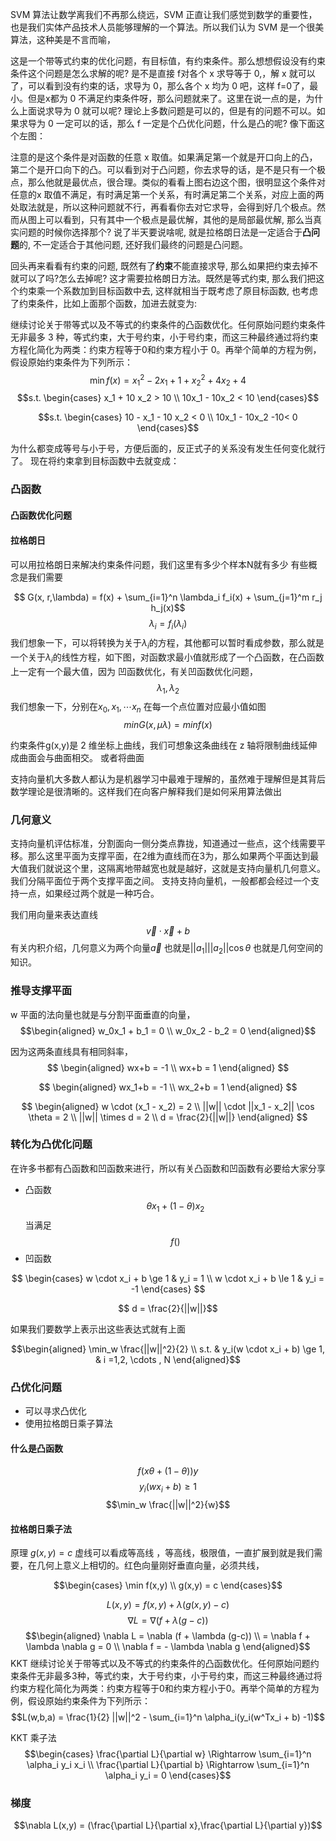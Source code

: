 SVM 算法让数学离我们不再那么绕远，SVM 正直让我们感觉到数学的重要性，也是我们实体产品技术人员能够理解的一个算法。所以我们认为 SVM 是一个很美算法，这种美是不言而喻，

这是一个带等式约束的优化问题，有目标值，有约束条件。那么想想假设没有约束条件这个问题是怎么求解的呢? 是不是直接 f对各个 x 求导等于 0,，解 x 就可以了，可以看到没有约束的话，求导为 0，那么各个 x 均为 0 吧，这样 f=0了，最小。但是x都为 0 不满足约束条件呀，那么问题就来了。这里在说一点的是，为什么上面说求导为 0 就可以呢? 理论上多数问题是可以的，但是有的问题不可以。如果求导为 0 一定可以的话，那么 f 一定是个凸优化问题，什么是凸的呢? 像下面这个左图： 

注意的是这个条件是对函数的任意 x 取值。如果满足第一个就是开口向上的凸，第二个是开口向下的凸。可以看到对于凸问题，你去求导的话，是不是只有一个极点，那么他就是最优点，很合理。类似的看看上图右边这个图，很明显这个条件对任意的x 取值不满足，有时满足第一个关系，有时满足第二个关系，对应上面的两处取法就是，所以这种问题就不行，再看看你去对它求导，会得到好几个极点。然而从图上可以看到，只有其中一个极点是最优解，其他的是局部最优解, 那么当真实问题的时候你选择那个? 说了半天要说啥呢, 就是拉格朗日法是一定适合于**凸问题**的, 不一定适合于其他问题, 还好我们最终的问题是凸问题。

回头再来看看有约束的问题, 既然有了**约束**不能直接求导, 那么如果把约束去掉不就可以了吗?怎么去掉呢? 这才需要拉格朗日方法。既然是等式约束, 那么我们把这个约束乘一个系数加到目标函数中去, 这样就相当于既考虑了原目标函数, 也考虑了约束条件，比如上面那个函数，加进去就变为:  

继续讨论关于带等式以及不等式的约束条件的凸函数优化。任何原始问题约束条件无非最多 3 种，等式约束，大于号约束，小于号约束，而这三种最终通过将约束方程化简化为两类：约束方程等于0和约束方程小于 0。再举个简单的方程为例，假设原始约束条件为下列所示： 
$$\min f(x) = x_1^2 -  2x_1 + 1 + x_2^2 + 4x_2 + 4$$
$$s.t. \begin{cases}
    x_1 + 10 x_2 > 10 \\
    10x_1 - 10x_2 < 10
\end{cases}$$

$$s.t. \begin{cases}
    10 - x_1 - 10 x_2 < 0 \\
    10x_1 - 10x_2  -10< 0
\end{cases}$$

为什么都变成等号与小于号，方便后面的，反正式子的关系没有发生任何变化就行了。
现在将约束拿到目标函数中去就变成：
$$$$
### 凸函数
#### 凸函数优化问题
#### 拉格朗日
#### 
可以用拉格朗日来解决约束条件问题，我们这里有多少个样本N就有多少
有些概念是我们需要

$$ G(x, r,\lambda) = f(x) + \sum_{i=1}^n \lambda_i f_i(x) + \sum_{j=1}^m r_j h_j(x)$$
$$ \lambda_i =  f_i(\lambda_i)$$
我们想象一下，可以将转换为关于$\lambda_i$的方程，其他都可以暂时看成参数，那么就是一个关于$\lambda_i$的线性方程，如下图，对函数求最小值就形成了一个凸函数，在凸函数上一定有一个最大值，因为
凹函数优化，有关凹函数优化问题，
$$ \lambda_1, \lambda_2$$
我们想象一下，分别在$x_0,x_1, \cdots x_n$ 在每一个点位置对应最小值如图
$$ min G(x, \mu \lambda) = min f(x)$$


约束条件g(x,y)是 2 维坐标上曲线，我们可想象这条曲线在 z 轴将限制曲线延伸成曲面会与曲面相交。
或者将曲面

支持向量机大多数人都认为是机器学习中最难于理解的，虽然难于理解但是其背后数学理论是很清晰的。这样我们在向客户解释我们是如何采用算法做出

### 几何意义
支持向量机评估标准，分割面向一侧分类点靠拢，知道通过一些点，这个线需要平移。那么这里平面为支撑平面，在2维为直线而在3为，那么如果两个平面达到最大值我们就说这个里，这隔离地带越宽也就是越好，这就是支持向量机几何意义。我们分隔平面位于两个支撑平面之间。
支持支持向量机，一般都都会经过一个支持一点，如果经过两个就是一种巧合。

我们用向量来表达直线
$$\vec{v} \cdot \vec{x} + b$$
有关内积介绍，几何意义为两个向量$\vec{a}$ 也就是$||a_1|||a_2||\cos \theta$ 也就是几何空间的知识。

### 推导支撑平面
w 平面的法向量也就是与分割平面垂直的向量，
$$\begin{aligned}
    w_0x_1 + b_1 = 0 \\
    w_0x_2 - b_2 = 0 
\end{aligned}$$

因为这两条直线具有相同斜率，
$$ \begin{aligned}
    wx+b = -1 \\
    wx+b = 1
\end{aligned} $$

$$ \begin{aligned}
    wx_1+b = -1 \\
    wx_2+b = 1
\end{aligned} $$

$$
    \begin{aligned}
        w \cdot (x_1 - x_2) = 2 \\
        ||w|| \cdot ||x_1 - x_2|| \cos \theta = 2 \\
        ||w|| \times d = 2 \\
        d = \frac{2}{||w||}
    \end{aligned}
$$

### 转化为凸优化问题
在许多书都有凸函数和凹函数来进行，所以有关凸函数和凹函数有必要给大家分享
- 凸函数
$$ \theta x_1 + (1 - \theta) x_2  $$
当满足
$$ f() $$
- 凹函数

$$
\begin{cases}
    w \cdot x_i + b \ge 1 & y_i = 1 \\
    w \cdot x_i + b \le 1 & y_i = -1 
\end{cases}
$$

$$ d = \frac{2}{||w||}$$

如果我们要数学上表示出这些表达式就有上面

$$\begin{aligned}
    \min_w \frac{||w||^2}{2} \\
    s.t. & y_i(w \cdot x_i + b) \ge 1, & i =1,2, \cdots , N 
\end{aligned}$$

### 凸优化问题
- 可以寻求凸优化
- 使用拉格朗日乘子算法
#### 什么是凸函数
$$f(x \theta + (1 - \theta)) y $$
$$y_i(wx_i + b) \ge 1$$
$$\min_w \frac{||w||^2}{w}$$

#### 拉格朗日乘子法
原理
$g(x,y)=c$
虚线可以看成等高线 ，等高线，极限值，一直扩展到就是我们需要，在几何上意义上相切的。红色向量刚好垂直向量，必须共线，



$$\begin{cases}
    \min f(x,y) \\
    g(x,y) = c
\end{cases}$$

$$L(x,y) = f(x,y) + \lambda (g(x,y) - c)$$
$$\nabla L = \nabla (f + \lambda (g-c))$$
$$\begin{aligned}
    \nabla L = \nabla (f + \lambda (g-c)) \\
    = \nabla f + \lambda \nabla g = 0 \\
    \nabla f = - \lambda \nabla g
\end{aligned}$$
KKT
继续讨论关于带等式以及不等式的约束条件的凸函数优化。任何原始问题约束条件无非最多3种，等式约束，大于号约束，小于号约束，而这三种最终通过将约束方程化简化为两类：约束方程等于0和约束方程小于0。再举个简单的方程为例，假设原始约束条件为下列所示： 
$$L(w,b,a) = \frac{1}{2} ||w||^2 - \sum_{i=1}^n \alpha_i(y_i(w^Tx_i + b) -1)$$


KKT 乘子法
$$\begin{cases}
    \frac{\partial L}{\partial w} \Rightarrow \sum_{i=1}^n \alpha_i y_i x_i \\
    \frac{\partial L}{\partial b} \Rightarrow \sum_{i=1}^n \alpha_i y_i = 0
\end{cases}$$
### 梯度
$$\nabla L(x,y) = (\frac{\partial L}{\partial x},\frac{\partial L}{\partial y})$$
